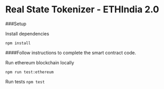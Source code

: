 # Real State Tokenizer - ETHIndia 2.0

###Setup

Install dependencies

`npm install`

####Follow instructions to complete the smart contract code.

Run ethereum blockchain locally

`npm run test:ethereum`

Run tests
`npm test`
